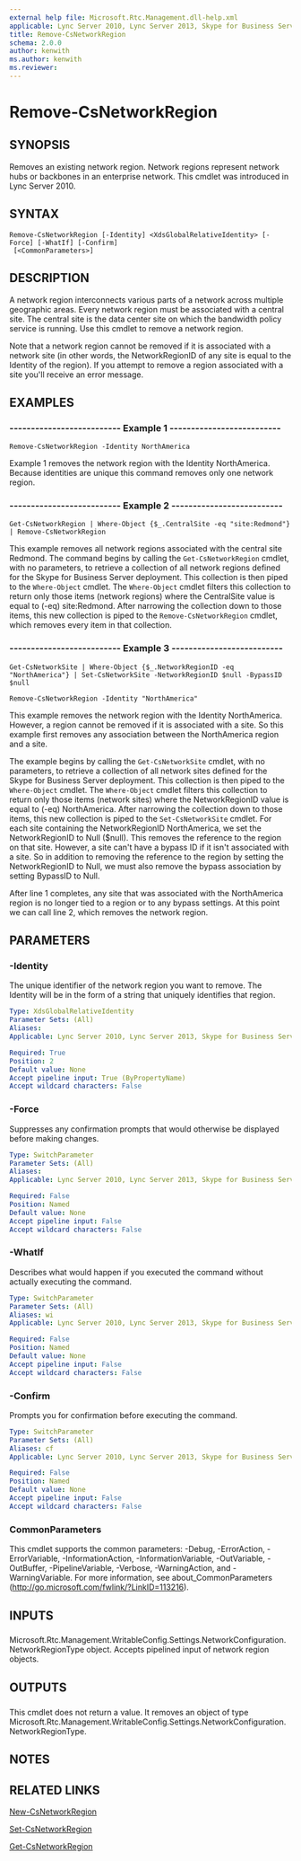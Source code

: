 ```yaml
---
external help file: Microsoft.Rtc.Management.dll-help.xml
applicable: Lync Server 2010, Lync Server 2013, Skype for Business Server 2015, Skype for Business Server 2019
title: Remove-CsNetworkRegion
schema: 2.0.0
author: kenwith
ms.author: kenwith
ms.reviewer:
---
```


# Remove-CsNetworkRegion

## SYNOPSIS
Removes an existing network region.
Network regions represent network hubs or backbones in an enterprise network.
This cmdlet was introduced in Lync Server 2010.


## SYNTAX

```
Remove-CsNetworkRegion [-Identity] <XdsGlobalRelativeIdentity> [-Force] [-WhatIf] [-Confirm]
 [<CommonParameters>]
```

## DESCRIPTION
A network region interconnects various parts of a network across multiple geographic areas.
Every network region must be associated with a central site.
The central site is the data center site on which the bandwidth policy service is running.
Use this cmdlet to remove a network region.

Note that a network region cannot be removed if it is associated with a network site (in other words, the NetworkRegionID of any site is equal to the Identity of the region).
If you attempt to remove a region associated with a site you'll receive an error message.


## EXAMPLES

### -------------------------- Example 1 --------------------------
```
Remove-CsNetworkRegion -Identity NorthAmerica
```

Example 1 removes the network region with the Identity NorthAmerica.
Because identities are unique this command removes only one network region.


### -------------------------- Example 2 --------------------------
```
Get-CsNetworkRegion | Where-Object {$_.CentralSite -eq "site:Redmond"} | Remove-CsNetworkRegion
```

This example removes all network regions associated with the central site Redmond.
The command begins by calling the `Get-CsNetworkRegion` cmdlet, with no parameters, to retrieve a collection of all network regions defined for the Skype for Business Server deployment.
This collection is then piped to the `Where-Object` cmdlet.
The `Where-Object` cmdlet filters this collection to return only those items (network regions) where the CentralSite value is equal to (-eq) site:Redmond.
After narrowing the collection down to those items, this new collection is piped to the `Remove-CsNetworkRegion` cmdlet, which removes every item in that collection.


### -------------------------- Example 3 --------------------------
```
Get-CsNetworkSite | Where-Object {$_.NetworkRegionID -eq "NorthAmerica"} | Set-CsNetworkSite -NetworkRegionID $null -BypassID $null

Remove-CsNetworkRegion -Identity "NorthAmerica"
```

This example removes the network region with the Identity NorthAmerica.
However, a region cannot be removed if it is associated with a site.
So this example first removes any association between the NorthAmerica region and a site.

The example begins by calling the `Get-CsNetworkSite` cmdlet, with no parameters, to retrieve a collection of all network sites defined for the Skype for Business Server deployment.
This collection is then piped to the `Where-Object` cmdlet.
The `Where-Object` cmdlet filters this collection to return only those items (network sites) where the NetworkRegionID value is equal to (-eq) NorthAmerica.
After narrowing the collection down to those items, this new collection is piped to the `Set-CsNetworkSite` cmdlet.
For each site containing the NetworkRegionID NorthAmerica, we set the NetworkRegionID to Null ($null).
This removes the reference to the region on that site.
However, a site can't have a bypass ID if it isn't associated with a site.
So in addition to removing the reference to the region by setting the NetworkRegionID to Null, we must also remove the bypass association by setting BypassID to Null.

After line 1 completes, any site that was associated with the NorthAmerica region is no longer tied to a region or to any bypass settings.
At this point we can call line 2, which removes the network region.


## PARAMETERS

### -Identity
The unique identifier of the network region you want to remove.
The Identity will be in the form of a string that uniquely identifies that region.

```yaml
Type: XdsGlobalRelativeIdentity
Parameter Sets: (All)
Aliases: 
Applicable: Lync Server 2010, Lync Server 2013, Skype for Business Server 2015, Skype for Business Server 2019

Required: True
Position: 2
Default value: None
Accept pipeline input: True (ByPropertyName)
Accept wildcard characters: False
```

### -Force
Suppresses any confirmation prompts that would otherwise be displayed before making changes.

```yaml
Type: SwitchParameter
Parameter Sets: (All)
Aliases: 
Applicable: Lync Server 2010, Lync Server 2013, Skype for Business Server 2015, Skype for Business Server 2019

Required: False
Position: Named
Default value: None
Accept pipeline input: False
Accept wildcard characters: False
```

### -WhatIf
Describes what would happen if you executed the command without actually executing the command.

```yaml
Type: SwitchParameter
Parameter Sets: (All)
Aliases: wi
Applicable: Lync Server 2010, Lync Server 2013, Skype for Business Server 2015, Skype for Business Server 2019

Required: False
Position: Named
Default value: None
Accept pipeline input: False
Accept wildcard characters: False
```

### -Confirm
Prompts you for confirmation before executing the command.

```yaml
Type: SwitchParameter
Parameter Sets: (All)
Aliases: cf
Applicable: Lync Server 2010, Lync Server 2013, Skype for Business Server 2015, Skype for Business Server 2019

Required: False
Position: Named
Default value: None
Accept pipeline input: False
Accept wildcard characters: False
```

### CommonParameters
This cmdlet supports the common parameters: -Debug, -ErrorAction, -ErrorVariable, -InformationAction, -InformationVariable, -OutVariable, -OutBuffer, -PipelineVariable, -Verbose, -WarningAction, and -WarningVariable. For more information, see about_CommonParameters (http://go.microsoft.com/fwlink/?LinkID=113216).

## INPUTS

###  
Microsoft.Rtc.Management.WritableConfig.Settings.NetworkConfiguration.NetworkRegionType object.
Accepts pipelined input of network region objects.

## OUTPUTS

###  
This cmdlet does not return a value.
It removes an object of type Microsoft.Rtc.Management.WritableConfig.Settings.NetworkConfiguration.NetworkRegionType.

## NOTES

## RELATED LINKS

[New-CsNetworkRegion](New-CsNetworkRegion.md)

[Set-CsNetworkRegion](Set-CsNetworkRegion.md)

[Get-CsNetworkRegion](Get-CsNetworkRegion.md)


